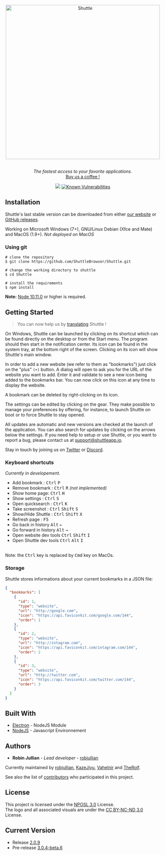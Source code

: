 <div align="center">
<br>
<a href="https://shuttleapp.io" target="_blank"><img width="500" src="https://shuttleapp.io/images/new/logo-p.png" alt="Shuttle"></a>
<br>
<br>
</div>

<p align="center" color="#6a737d">
  <i>The fastest access to your favorite applications.</i><br>
  <a href="https://paypal.me/shuttleapp" target="_blank">Buy us a coffee !</a>
</p>

<div align="center">
  <img src="https://api.travis-ci.org/KazeJiyu/Shuttle.svg?branch=master">   
  <a href="https://snyk.io/test/github/ShuttleBrowser/shuttle?targetFile=package.json"><img src="https://snyk.io/test/github/ShuttleBrowser/shuttle/badge.svg?targetFile=package.json" alt="Known Vulnerabilities" data-canonical-src="https://snyk.io/test/github/ShuttleBrowser/shuttle?targetFile=package.json" style="max-width:100%;"></a>
</div>


## Installation

Shuttle's last stable version can be downloaded from either [our website](https://shuttleapp.io) or [GitHub releases](https://github.com/ShuttleBrowser/Shuttle).

Working on Microsoft Windows (7+), GNU/Linux Debian (Xfce and Mate) and MacOS (1.9+).
_Not deployed on MacOS_

### Using git
```
# clone the repository
$ git clone https://github.com/ShuttleBrowser/Shuttle.git

# change the working directory to shuttle
$ cd Shuttle

# install the requirements
$ npm install
```
**Note:** [Node 10.11.0](https://nodejs.org/en/) or higher is required.


## Getting Started

> You can now help us by [translating](https://github.com/ShuttleBrowser/Shuttle/issues/49) Shuttle !

On Windows, Shuttle can be launched by clicking on its shortcut which can be found directly on the desktop or from the Start menu.
The program should then start in the notification center. Its icon can be found in the system tray, at the bottom right of the screen. Clicking on its icon will show Shuttle's main window.

In order to add a new website (we refer to them as "bookmarks") just click on the "plus" `(+)` button. A dialog will open to ask you for the URL of the website you want to add. Enter it and validate to see a new icon being added to the bookmarks bar. You can now click on this icon at any time to display the website.

A bookmark can be deleted by right-clicking on its icon.

The settings can be edited by clicking on the gear. They make possible to manage your preferences by offering, for instance, to launch Shuttle on boot or to force Shuttle to stay opened.

All updates are automatic and new versions are checked at the launch of the application. You can also search for updates by clicking on the arrows below the settings.
If you need help to setup or use Shuttle, or you want to report a bug, please contact us at [support@shuttleapp.io](mailto:support@shuttleapp.io).

Stay in touch by joining us on [Twitter](https://twitter.com/shuttle_app) or [Discord](discord.gg/QCFdGq7).

### Keyboard shortcuts

_Currently in developement._

* Add bookmark : <kbd>Ctrl</kbd> <kbd>P</kbd>
* Remove bookmark : <kbd>Ctrl</kbd> <kbd>R</kbd> *(not implemented)*
* Show home page: <kbd>Ctrl</kbd> <kbd>H</kbd>
* Show settings : <kbd>Ctrl</kbd> <kbd>S</kbd>
* Open quicksearch : <kbd>Ctrl</kbd> <kbd>K</kbd>
* Take screenshot : <kbd>Ctrl</kbd> <kbd>Shift</kbd> <kbd>S</kbd>
* Show/Hide Shuttle : <kbd>Ctrl</kbd> <kbd>Shift</kbd> <kbd>X</kbd><br>
* Refresh page : <kbd>F5</kbd>
* Go back in history <kbd>Alt</kbd> <kbd>←</kbd>
* Go forward in history <kbd>Alt</kbd> <kbd>→</kbd>
* Open website dev tools <kbd>Ctrl</kbd> <kbd>Shift</kbd> <kbd>I</kbd>
* Open Shuttle dev tools <kbd>Ctrl</kbd> <kbd>Alt</kbd> <kbd>I</kbd>

<br>
Note: the <kbd>Ctrl</kbd> key is replaced by <kbd>Cmd</kbd> key on MacOs.

### Storage

Shuttle stores informations about your current bookmarks in a JSON file:

```json
{
  "bookmarks": [
    {
      "id": 1,
      "type": "website",
      "url": "http://google.com",
      "icon": "https://api.faviconkit.com/google.com/144",
      "order": 1
    },
    {
      "id": 2,
      "type": "website",
      "url": "http://intagram.com",
      "icon": "https://api.faviconkit.com/intagram.com/144",
      "order": 2
    },
    {
      "id": 3,
      "type": "website",
      "url": "http://twitter.com",
      "icon": "https://api.faviconkit.com/twitter.com/144",
      "order": 3
    }
  ]
}
```

## Built With

* [Electron](https://electron.atom.io/) - NodeJS Module
* [NodeJS](https://nodejs.org) - Javascript Environnement

## Authors

* **Robin Jullian** - *Lead developer* - [robjullian](https://github.com/robjullian)

Currently maintained by [robjullian](https://github.com/robjullian), [KazeJiyu](https://github.com/KazeJiyu), [Vahelnir](https://github.com/Vahelnir) and [TheRolf](https://github.com/TheRolfFR).

See also the list of [contributors](https://github.com/ShuttleBrowser/Shuttle/contributors) who participated in this project.

## License

This project is licensed under the [NPOSL 3.0](https://opensource.org/licenses/NPOSL-3.0) License.<br>
The logo and all associated visuals are under the [CC BY-NC-ND 3.0](https://creativecommons.org/licenses/by-nc-nd/3.0/) License.

## Current Version

* Release [2.0.9](https://github.com/ShuttleBrowser/Shuttle/releases)
* Pre-release [3.0.4-beta.6](https://github.com/ShuttleBrowser/Shuttle/releases)
